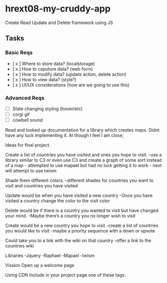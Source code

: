 # hrext08-my-cruddy-app
Create Read Update and Delete framework using JS


## Tasks

### Basic Reqs
- [ x ] Where to store data? (localstorage)
- [ x ] How to caputure data? (web form)
- [ x ] How to modify data? (update action, delete action)
- [ x ] How to view data? (style?)
- [ x ] UI/UX considerations (how are we going to use this)

### Advanced Reqs
- [ ] State changing styling (hover/etc)
- [ ] corgi gif
- [ ] cowbell sound

Read and looked up documentation for a library which creates maps. Didnt have any luck implementing it. Al though I feel I am close;

Ideas for final project. 

Create a list of countries you have visited and ones you hope to visit. 
	-use a library similar to C3 or even use C3 and create a graph of some sort instead of a map
	- attempted to use mapael but had no luck getting it to work
	- next will attempt to use twism

Shade them different colors. 
	-different shades for countries you want to visit and countries you have visited

Update would be when you have visited a new country
	-Once you have visited a country change the color to the visit color

Delete would be if there is a country you wanted to visit but have changed your mind. 
	-Maybe there’s a country you no longer wish to visit

Create would be a new country you hope to visit
	-create a list of countries you would like to visit
	-maybe a priority sequence with a down or upvote

Could take you to a link with the wiki on that country
	-offer a link to the countries wiki

Libraries
	-Jquery
	-Raphael
	-Mapael
	-twism

Vission
Open up a welcome page

Using CDN
Include in your project page one of these tags:
<!-- <script src="//cdnjs.cloudflare.com/ajax/libs/jquery-mapael/2.2.0/js/jquery.mapael.min.js"></script>
<script src="//cdn.jsdelivr.net/npm/jquery-mapael@2.2.0/js/jquery.mapael.min.js"></script> -->
